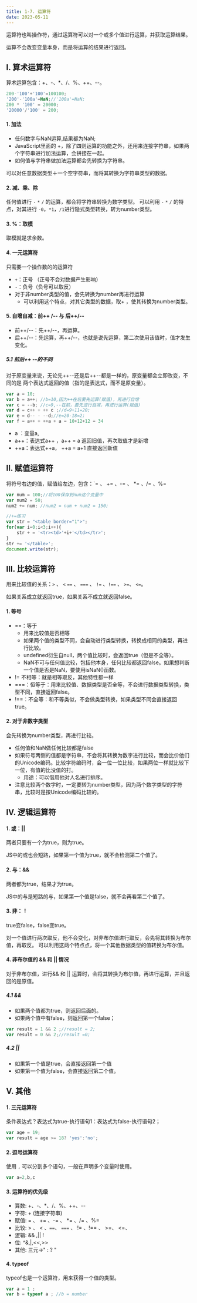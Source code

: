 ```yaml
---
title: 1-7. 运算符
date: 2023-05-11
---
```

运算符也叫操作符，通过运算符可以对一个或多个值进行运算，并获取运算结果。

运算不会改变变量本身，而是将运算的结果进行返回。
## Ⅰ. 算术运算符
算术运算包含：+、-、*、/、%、++、--。
```js
200-'100'+'100'=100100;
'200'-'100a'=NaN;//'100a'=NaN;
200 * '100' = 20000;
'20000'/'100' = 200;
```
#### 1. 加法
- 任何数字与NaN运算,结果都为NaN;
- JavaScript里面的 +，除了四则运算的功能之外，还用来连接字符串，如果两个字符串进行加法运算，会拼接在一起。
- 如何值与字符串做加法运算都会先转换为字符串。

可以对任意数据类型＋一个空字符串，而将其转换为字符串类型的数据。

#### 2. 减、乘、除
任何值进行  `-`  `*`  `/`  的运算，都会将字符串转换为数字类型。
可以利用  `-`  `*`  `/` 的特点，对其进行 `-0`，`*1`，`/1`进行隐式类型转换，转为number类型。

#### 3. %：取模
取模就是求余数。

#### 4. 一元运算符
只需要一个操作数的的运算符
- `+`：正号 （正号不会对数据产生影响）
- `-`：负号（负号可以取反）
- 对于非number类型的值，会先转换为number再进行运算
    - 可以利用这个特点，对其它类型的数据，取+ ，使其转换为number类型。

#### 5. 自增自减：前++ /-- 与 后++/--
- 前++/--：先++/--，再运算。
- 后++/--：先运算，再++/--，也就是说先运算，第二次使用该值时，值才发生变化。

##### 5.1 前后++ --的不同 

对于原变量来说，无论先++--还是后++--都是一样的，原变量都会立即改变，不同的是 两个表达式返回的值（指的是表达式，而不是原变量）。
```js
var a = 10;
var b = a++; //b=10,因为++在后要先运算(赋值)，再进行自增
var c = --b; //c=9,--在前，要先进行自减，再进行运算(赋值)
var d = c++ + ++ c ;//d=9+11=20;
var e = d-- - --d;//e=20-18=2;
var f = a++ + ++a + a = 10+12+12 = 34
```
- a ：变量a,
- a++：表达式a++ ，a++ = a  返回旧值，再次取值才是新增
- ++a：表达式++a， ++a = a+1 直接返回新值


## Ⅱ. 赋值运算符
将符号右边的值，赋值给左边，包含：`= 、 +=  、-= 、 *=  、/=  、%=
```js
var num = 100;//将100保存到num这个变量中
var num2 = 50;
num2 += num; //num2 = num + num2 = 150;

//+=练习
var str = "<table border="1">";
for(var i=0;i<3;i++){
    str + = '<tr><td>'+i+'</td></tr>';
}
str += '</table>';
document.write(str);
```


## Ⅲ. 比较运算符
用来比较值的关系：`>`  、 `<`  `==` 、  `===` 、 `!=`  、`!==`  、 `>=`、  `<=`。

如果关系成立就返回true，如果关系不成立就返回false。
#### 1. 等号
- ==：等于
    - 用来比较值是否相等
    - 如果两个值的类型不同，会自动进行类型转换，转换成相同的类型，再进行比较。
    - undefined衍生自null，两个值比较时，会返回true（但是不全等）。
    - NaN不可与任何值比较，包括他本身，任何比较都返回false。如果想判断一个值是否是NaN，要使用isNaN()函数。
- != 不相等：就是相等取反，其他特性都一样
- ===：恒等于：用来比较值、数据类型是否全等，不会进行数据类型转换，类型不同，直接返回false。
- !==：不全等：和不等类似，不会做类型转换，如果类型不同会直接返回true。

#### 2. 对于非数字类型
会先转换为number类型，再进行比较。
- 任何值和NaN做任何比较都是false
- 如果符号两侧的值都是字符串，不会将其转换为数字进行比较，而会比价他们的Unicode编码。比较字符编码时，会一位一位比较，如果两位一样就比较下一位，有值的比没值的打。
    - 用途：可以借用他对人名进行排序。
- 注意比较两个数字时，一定要转为number类型，因为两个数字类型的字符串，比较时是按Unicode编码比较的。


## Ⅳ. 逻辑运算符
#### 1. 或：||
两者只要有一个为true，则为true。

JS中的或也会短路，如果第一个值为true，就不会检测第二个值了。
#### 2. 与：&&
两者都为true，结果才为true。

JS中的与是短路的与，如果第一个值是false，就不会再看第二个值了。
#### 3. 非：！
true变false，false变true。

对一个值进行两次取反，他不会变化，对非布尔值进行取反，会先将其转换为布尔值，再取反。
可以利用这两个特点点，将一个其他数据类型的值转换为布尔值。

#### 4. 非布尔值的 && 和 || 情况
对于非布尔值，进行&& 和 || 运算时，会将其转换为布尔值，再进行运算，并且返回的是原值。
##### 4.1 && 
- 如果两个值都为true，则返回后面的。
- 如果两个值中有false，则返回第一个false；
```js
var result = 1 && 2 ;//result = 2;
var result = 0 && 2;//result =0;
```
##### 4.2 ||
- 如果第一个值是true，会直接返回第一个值
- 如果第一个值为false，会直接返回第二个值。


## Ⅴ. 其他

#### 1. 三元运算符
条件表达式？表达式为true-执行语句1：表达式为false-执行语句2；
```js
var age = 19;
var result = age >= 18? 'yes':'no';
```

#### 2. 逗号运算符
使用 `,` 可以分割多个语句，一般在声明多个变量时使用。 
```js
var a=2,b,c
```

#### 3. 运算符的优先级
- 算数: +、-、*、/、%、++、--
- 字符: + (连接字符串)
- 赋值: = 、 +=  、-= 、 *=  、/=  、%=
- 比较: >  、 <   、`==`、   `===`  、 !=  、!==  、 >=、  <=、
- 逻辑: && ,||  !
- 位: ^&,|,<<,>>
- 其他: 三元->"  :   ?   "

#### 4. typeof
typeof也是一个运算符，用来获得一个值的类型。
```js
var a = 1 ;
var b = typeof a ; //b = number
```







